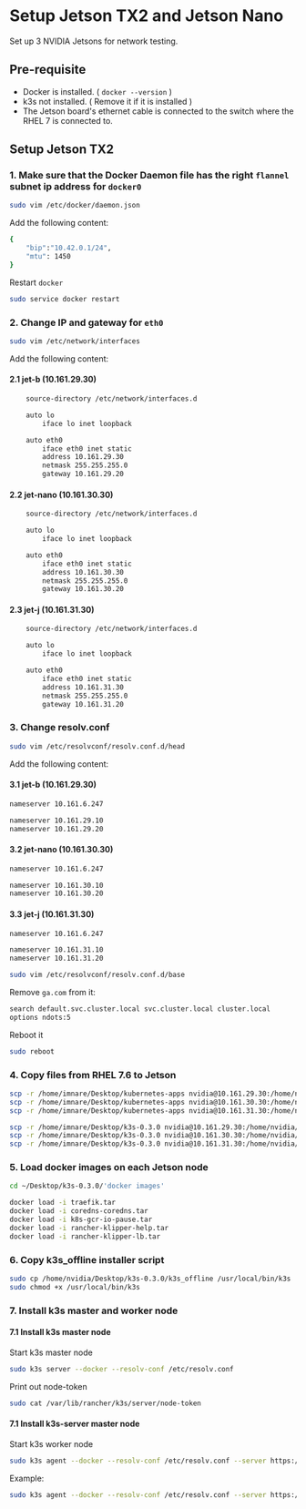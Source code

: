# Setup Jetson TX2 and Jetson Nano

Set up 3 NVIDIA Jetsons for network testing.

## Pre-requisite

* Docker is installed. ( `docker --version` )
* k3s not installed. ( Remove it if it is installed )
* The Jetson board's ethernet cable is connected to the switch where the RHEL 7 is connected to.

## Setup Jetson TX2

### 1. Make sure that the Docker Daemon file has the right `flannel` subnet ip address for `docker0`

```sh
sudo vim /etc/docker/daemon.json
```

Add the following content:

```sh
{
    "bip":"10.42.0.1/24",
    "mtu": 1450
}
```

Restart `docker`

```sh
sudo service docker restart
```

### 2. Change IP and gateway for `eth0`

```sh
sudo vim /etc/network/interfaces
```

Add the following content:

#### 2.1 jet-b (10.161.29.30)

```sh
    source-directory /etc/network/interfaces.d

    auto lo
        iface lo inet loopback

    auto eth0
        iface eth0 inet static
        address 10.161.29.30
        netmask 255.255.255.0
        gateway 10.161.29.20
```

#### 2.2 jet-nano (10.161.30.30)

```sh
    source-directory /etc/network/interfaces.d

    auto lo
        iface lo inet loopback

    auto eth0
        iface eth0 inet static
        address 10.161.30.30
        netmask 255.255.255.0
        gateway 10.161.30.20
```

#### 2.3 jet-j (10.161.31.30)

```sh
    source-directory /etc/network/interfaces.d

    auto lo
        iface lo inet loopback

    auto eth0
        iface eth0 inet static
        address 10.161.31.30
        netmask 255.255.255.0
        gateway 10.161.31.20
```

### 3. Change resolv.conf

```sh
sudo vim /etc/resolvconf/resolv.conf.d/head
```

Add the following content:

#### 3.1 jet-b (10.161.29.30)

```sh
nameserver 10.161.6.247

nameserver 10.161.29.10
nameserver 10.161.29.20
```

#### 3.2 jet-nano (10.161.30.30)

```sh
nameserver 10.161.6.247

nameserver 10.161.30.10
nameserver 10.161.30.20
```

#### 3.3 jet-j (10.161.31.30)

```sh
nameserver 10.161.6.247

nameserver 10.161.31.10
nameserver 10.161.31.20
```

```sh
sudo vim /etc/resolvconf/resolv.conf.d/base
```

Remove `ga.com` from it:

```sh
search default.svc.cluster.local svc.cluster.local cluster.local
options ndots:5
```

Reboot it

```sh
sudo reboot
```

### 4. Copy files from RHEL 7.6 to Jetson

```sh
scp -r /home/imnare/Desktop/kubernetes-apps nvidia@10.161.29.30:/home/nvidia/Desktop
scp -r /home/imnare/Desktop/kubernetes-apps nvidia@10.161.30.30:/home/nvidia/Desktop
scp -r /home/imnare/Desktop/kubernetes-apps nvidia@10.161.31.30:/home/nvidia/Desktop

scp -r /home/imnare/Desktop/k3s-0.3.0 nvidia@10.161.29.30:/home/nvidia/Desktop
scp -r /home/imnare/Desktop/k3s-0.3.0 nvidia@10.161.30.30:/home/nvidia/Desktop
scp -r /home/imnare/Desktop/k3s-0.3.0 nvidia@10.161.31.30:/home/nvidia/Desktop
```

### 5. Load docker images on each Jetson node

```sh
cd ~/Desktop/k3s-0.3.0/'docker images'

docker load -i traefik.tar
docker load -i coredns-coredns.tar
docker load -i k8s-gcr-io-pause.tar
docker load -i rancher-klipper-help.tar
docker load -i rancher-klipper-lb.tar
```

### 6. Copy k3s_offline installer script

```sh
sudo cp /home/nvidia/Desktop/k3s-0.3.0/k3s_offline /usr/local/bin/k3s
sudo chmod +x /usr/local/bin/k3s
```

### 7. Install k3s master and worker node

#### 7.1 Install k3s master node

Start k3s master node

```sh
sudo k3s server --docker --resolv-conf /etc/resolv.conf
```

Print out node-token

```sh
sudo cat /var/lib/rancher/k3s/server/node-token
```

#### 7.1 Install k3s-server master node

Start k3s worker node

```sh
sudo k3s agent --docker --resolv-conf /etc/resolv.conf --server https://<server_ip_addrsss>:6443 --token <server_node_token>
```

Example:

```sh
sudo k3s agent --docker --resolv-conf /etc/resolv.conf --server https://10.161.30.30:6443 --token <server_node_token>
```
